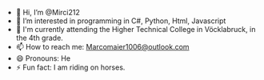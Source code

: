 - 👋 Hi, I’m @Mirci212
- 👀 I’m interested in programming in C#, Python, Html, Javascript
- 🌱 I'm currently attending the Higher Technical College in Vöcklabruck, in the 4th grade.
- 📫 How to reach me: Marcomaier1006@outlook.com 
- 😄 Pronouns: He
- ⚡ Fun fact: I am riding on horses.
